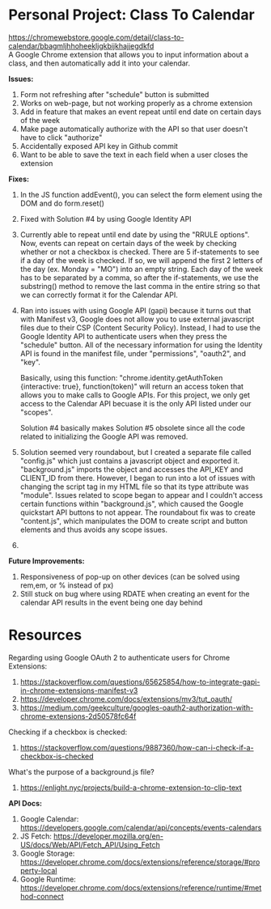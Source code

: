 # Personal Project: Class To Calendar #  
https://chromewebstore.google.com/detail/class-to-calendar/bbagmljhhoheekljgkbijkhajjegdkfd  
A Google Chrome extension that allows you to input information about a class, and then automatically add it into your calendar. 

**Issues:**
1. Form not refreshing after "schedule" button is submitted
2. Works on web-page, but not working properly as a chrome extension
3. Add in feature that makes an event repeat until end date on certain days of the week
4. Make page automatically authorize with the API so that user doesn't have to click "authorize"
5. Accidentally exposed API key in Github commit
6. Want to be able to save the text in each field when a user closes the extension

**Fixes:**
1. In the JS function addEvent(), you can select the form element using the DOM and do form.reset()
2. Fixed with Solution #4 by using Google Identity API
3. Currently able to repeat until end date by using the "RRULE options". Now, events can repeat on certain days of the week by checking whether or not a checkbox is checked. There are 5 if-statements to see if a day of the week is checked. If so, we will append the first 2 letters of the day (ex. Monday = "MO") into an empty string. Each day of the week has to be separated by a comma, so after the if-statements, we use the substring() method to remove the last comma in the entire string so that we can correctly format it for the Calendar API. 
4. Ran into issues with using Google API (gapi) because it turns out that with Manifest v3, Google does not allow you to use external javascript files due to their CSP (Content Security Policy). Instead, I had to use the Google Identity API to authenticate users when they press the "schedule" button. All of the necessary information for using the Identity API is found in the manifest file, under "permissions", "oauth2", and "key". 

    Basically, using this function: "chrome.identity.getAuthToken {interactive: true}, function(token)" will return an access token that allows you to make calls to Google APIs. For this project, we only get access to the Calendar API becuase it is the only API listed under our "scopes". 

    Solution #4 basically makes Solution #5 obsolete since all the code related to initializing the Google API was removed. 

5. Solution seemed very roundabout, but I created a separate file called "config.js" which just contains a javascript object and exported it. "background.js" imports the object and accesses the API_KEY and CLIENT_ID from there. However, I began to run into a lot of issues with changing the script tag in my HTML file so that its type attribute was "module". Issues related to scope began to appear and I couldn't access certain functions within "background.js", which caused the Google quickstart API buttons to not appear. The roundabout fix was to create "content.js", which manipulates the DOM to create script and button elements and thus avoids any scope issues. 

6.

**Future Improvements:**
1. Responsiveness of pop-up on other devices (can be solved using rem,em, or % instead of px)
2. Still stuck on bug where using RDATE when creating an event for the calendar API results in the event being one day behind



# Resources

Regarding using Google OAuth 2 to authenticate users for Chrome Extensions:
1. https://stackoverflow.com/questions/65625854/how-to-integrate-gapi-in-chrome-extensions-manifest-v3
2. https://developer.chrome.com/docs/extensions/mv3/tut_oauth/
3. https://medium.com/geekculture/googles-oauth2-authorization-with-chrome-extensions-2d50578fc64f

Checking if a checkbox is checked:
1. https://stackoverflow.com/questions/9887360/how-can-i-check-if-a-checkbox-is-checked

What's the purpose of a background.js file?
1. https://enlight.nyc/projects/build-a-chrome-extension-to-clip-text


**API Docs:**
1. Google Calendar: https://developers.google.com/calendar/api/concepts/events-calendars
2. JS Fetch: https://developer.mozilla.org/en-US/docs/Web/API/Fetch_API/Using_Fetch
3. Google Storage: https://developer.chrome.com/docs/extensions/reference/storage/#property-local
4. Google Runtime: https://developer.chrome.com/docs/extensions/reference/runtime/#method-connect

